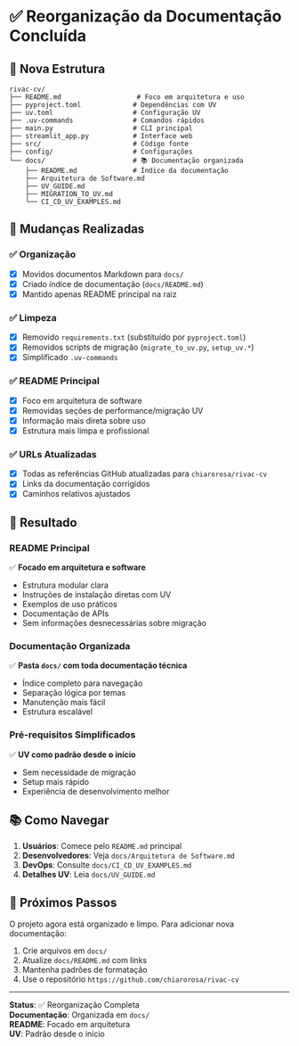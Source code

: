 # ✅ Reorganização da Documentação Concluída

## 📁 Nova Estrutura

```
rivac-cv/
├── README.md                   # Foco em arquitetura e uso
├── pyproject.toml             # Dependências com UV
├── uv.toml                    # Configuração UV
├── .uv-commands               # Comandos rápidos
├── main.py                    # CLI principal
├── streamlit_app.py           # Interface web
├── src/                       # Código fonte
├── config/                    # Configurações
└── docs/                      # 📚 Documentação organizada
    ├── README.md              # Índice da documentação
    ├── Arquitetura de Software.md
    ├── UV_GUIDE.md
    ├── MIGRATION_TO_UV.md
    └── CI_CD_UV_EXAMPLES.md
```

## 🔄 Mudanças Realizadas

### ✅ Organização

- [x] Movidos documentos Markdown para `docs/`
- [x] Criado índice de documentação (`docs/README.md`)
- [x] Mantido apenas README principal na raiz

### ✅ Limpeza

- [x] Removido `requirements.txt` (substituído por `pyproject.toml`)
- [x] Removidos scripts de migração (`migrate_to_uv.py`, `setup_uv.*`)
- [x] Simplificado `.uv-commands`

### ✅ README Principal

- [x] Foco em arquitetura de software
- [x] Removidas seções de performance/migração UV
- [x] Informação mais direta sobre uso
- [x] Estrutura mais limpa e profissional

### ✅ URLs Atualizadas

- [x] Todas as referências GitHub atualizadas para `chiarorosa/rivac-cv`
- [x] Links da documentação corrigidos
- [x] Caminhos relativos ajustados

## 🎯 Resultado

### README Principal

✅ **Focado em arquitetura e software**

- Estrutura modular clara
- Instruções de instalação diretas com UV
- Exemplos de uso práticos
- Documentação de APIs
- Sem informações desnecessárias sobre migração

### Documentação Organizada

✅ **Pasta `docs/` com toda documentação técnica**

- Índice completo para navegação
- Separação lógica por temas
- Manutenção mais fácil
- Estrutura escalável

### Pré-requisitos Simplificados

✅ **UV como padrão desde o início**

- Sem necessidade de migração
- Setup mais rápido
- Experiência de desenvolvimento melhor

## 📚 Como Navegar

1. **Usuários**: Comece pelo `README.md` principal
2. **Desenvolvedores**: Veja `docs/Arquitetura de Software.md`
3. **DevOps**: Consulte `docs/CI_CD_UV_EXAMPLES.md`
4. **Detalhes UV**: Leia `docs/UV_GUIDE.md`

## 🚀 Próximos Passos

O projeto agora está organizado e limpo. Para adicionar nova documentação:

1. Crie arquivos em `docs/`
2. Atualize `docs/README.md` com links
3. Mantenha padrões de formatação
4. Use o repositório `https://github.com/chiarorosa/rivac-cv`

---

**Status**: ✅ Reorganização Completa  
**Documentação**: Organizada em `docs/`  
**README**: Focado em arquitetura  
**UV**: Padrão desde o início
